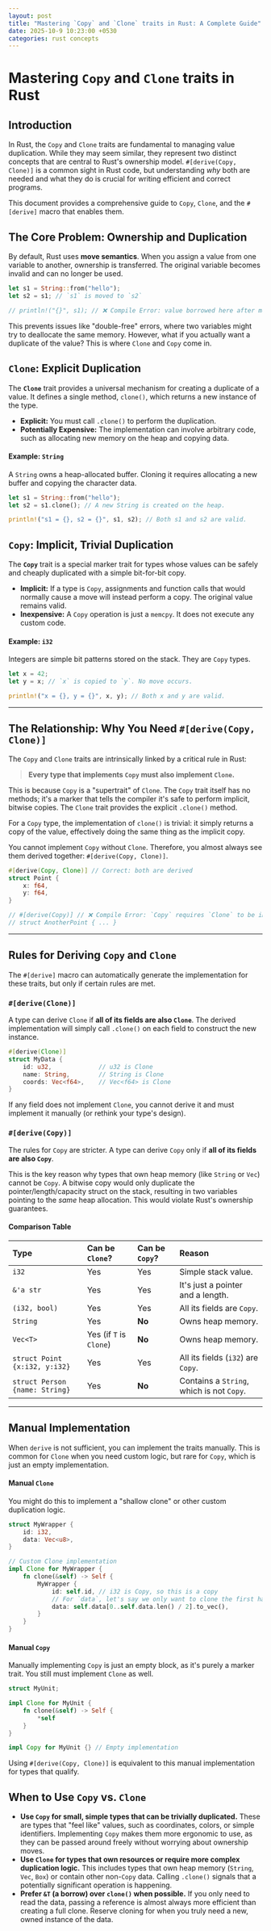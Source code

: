 ```yaml
---
layout: post
title: "Mastering `Copy` and `Clone` traits in Rust: A Complete Guide"
date: 2025-10-9 10:23:00 +0530
categories: rust concepts
---
```


# Mastering `Copy` and `Clone` traits in Rust

## Introduction

In Rust, the `Copy` and `Clone` traits are fundamental to managing value duplication. While they may seem similar, they represent two distinct concepts that are central to Rust's ownership model. `#[derive(Copy, Clone)]` is a common sight in Rust code, but understanding *why* both are needed and what they do is crucial for writing efficient and correct programs.

This document provides a comprehensive guide to `Copy`, `Clone`, and the `#[derive]` macro that enables them.

## The Core Problem: Ownership and Duplication

By default, Rust uses **move semantics**. When you assign a value from one variable to another, ownership is transferred. The original variable becomes invalid and can no longer be used.

```rust
let s1 = String::from("hello");
let s2 = s1; // `s1` is moved to `s2`

// println!("{}", s1); // ❌ Compile Error: value borrowed here after move
```

This prevents issues like "double-free" errors, where two variables might try to deallocate the same memory. However, what if you actually want a duplicate of the value? This is where `Clone` and `Copy` come in.

## `Clone`: Explicit Duplication

The **`Clone`** trait provides a universal mechanism for creating a duplicate of a value. It defines a single method, `clone()`, which returns a new instance of the type.

- **Explicit:** You must call `.clone()` to perform the duplication.
- **Potentially Expensive:** The implementation can involve arbitrary code, such as allocating new memory on the heap and copying data.

#### Example: `String`

A `String` owns a heap-allocated buffer. Cloning it requires allocating a new buffer and copying the character data.

```rust
let s1 = String::from("hello");
let s2 = s1.clone(); // A new String is created on the heap.

println!("s1 = {}, s2 = {}", s1, s2); // Both s1 and s2 are valid.
```

## `Copy`: Implicit, Trivial Duplication

The **`Copy`** trait is a special marker trait for types whose values can be safely and cheaply duplicated with a simple bit-for-bit copy.

- **Implicit:** If a type is `Copy`, assignments and function calls that would normally cause a move will instead perform a copy. The original value remains valid.
- **Inexpensive:** A `Copy` operation is just a `memcpy`. It does not execute any custom code.

#### Example: `i32`

Integers are simple bit patterns stored on the stack. They are `Copy` types.

```rust
let x = 42;
let y = x; // `x` is copied to `y`. No move occurs.

println!("x = {}, y = {}", x, y); // Both x and y are valid.
```

***

## The Relationship: Why You Need `#[derive(Copy, Clone)]`

The `Copy` and `Clone` traits are intrinsically linked by a critical rule in Rust:

> **Every type that implements `Copy` must also implement `Clone`.**

This is because `Copy` is a "supertrait" of `Clone`. The `Copy` trait itself has no methods; it's a marker that tells the compiler it's safe to perform implicit, bitwise copies. The `Clone` trait provides the explicit `.clone()` method.

For a `Copy` type, the implementation of `clone()` is trivial: it simply returns a copy of the value, effectively doing the same thing as the implicit copy.

You cannot implement `Copy` without `Clone`. Therefore, you almost always see them derived together: `#[derive(Copy, Clone)]`.

```rust
#[derive(Copy, Clone)] // Correct: both are derived
struct Point {
    x: f64,
    y: f64,
}

// #[derive(Copy)] // ❌ Compile Error: `Copy` requires `Clone` to be implemented.
// struct AnotherPoint { ... }
```

***

## Rules for Deriving `Copy` and `Clone`

The `#[derive]` macro can automatically generate the implementation for these traits, but only if certain rules are met.

### `#[derive(Clone)]`

A type can derive `Clone` if **all of its fields are also `Clone`**. The derived implementation will simply call `.clone()` on each field to construct the new instance.

```rust
#[derive(Clone)]
struct MyData {
    id: u32,             // u32 is Clone
    name: String,        // String is Clone
    coords: Vec<f64>,    // Vec<f64> is Clone
}
```

If any field does not implement `Clone`, you cannot derive it and must implement it manually (or rethink your type's design).

### `#[derive(Copy)]`

The rules for `Copy` are stricter. A type can derive `Copy` only if **all of its fields are also `Copy`**.

This is the key reason why types that own heap memory (like `String` or `Vec`) cannot be `Copy`. A bitwise copy would only duplicate the pointer/length/capacity struct on the stack, resulting in two variables pointing to the *same* heap allocation. This would violate Rust's ownership guarantees.

#### Comparison Table

| Type | Can be `Clone`? | Can be `Copy`? | Reason |
| :-- | :-- | :-- | :-- |
| `i32` | Yes | Yes | Simple stack value. |
| `&'a str` | Yes | Yes | It's just a pointer and a length. |
| `(i32, bool)` | Yes | Yes | All its fields are `Copy`. |
| `String` | Yes | **No** | Owns heap memory. |
| `Vec<T>` | Yes (if `T` is `Clone`) | **No** | Owns heap memory. |
| `struct Point {x:i32, y:i32}` | Yes | Yes | All its fields (`i32`) are `Copy`. |
| `struct Person {name: String}` | Yes | **No** | Contains a `String`, which is not `Copy`. |

***

## Manual Implementation

When `derive` is not sufficient, you can implement the traits manually. This is common for `Clone` when you need custom logic, but rare for `Copy`, which is just an empty implementation.

#### Manual `Clone`

You might do this to implement a "shallow clone" or other custom duplication logic.

```rust
struct MyWrapper {
    id: i32,
    data: Vec<u8>,
}

// Custom Clone implementation
impl Clone for MyWrapper {
    fn clone(&self) -> Self {
        MyWrapper {
            id: self.id, // i32 is Copy, so this is a copy
            // For `data`, let's say we only want to clone the first half
            data: self.data[0..self.data.len() / 2].to_vec(),
        }
    }
}
```

#### Manual `Copy`

Manually implementing `Copy` is just an empty block, as it's purely a marker trait. You still must implement `Clone` as well.

```rust
struct MyUnit;

impl Clone for MyUnit {
    fn clone(&self) -> Self {
        *self
    }
}

impl Copy for MyUnit {} // Empty implementation
```

Using `#[derive(Copy, Clone)]` is equivalent to this manual implementation for types that qualify.

## When to Use `Copy` vs. `Clone`

- **Use `Copy` for small, simple types that can be trivially duplicated.** These are types that "feel like" values, such as coordinates, colors, or simple identifiers. Implementing `Copy` makes them more ergonomic to use, as they can be passed around freely without worrying about ownership moves.
- **Use `Clone` for types that own resources or require more complex duplication logic.** This includes types that own heap memory (`String`, `Vec`, `Box`) or contain other non-`Copy` data. Calling `.clone()` signals that a potentially significant operation is happening.
- **Prefer `&T` (a borrow) over `clone()` when possible.** If you only need to read the data, passing a reference is almost always more efficient than creating a full clone. Reserve cloning for when you truly need a new, owned instance of the data.